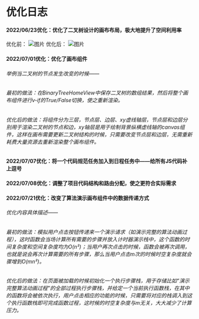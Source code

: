 # 优化日志

#### 2022/06/23优化：优化了二叉树设计的画布布局，极大地提升了空间利用率
优化前：
![图片](https://user-images.githubusercontent.com/65166118/175334600-2bb435b7-97ec-47c8-8144-074befdda8f6.png)
优化后：
![图片](https://user-images.githubusercontent.com/65166118/175334576-688fc79a-7b67-414b-9286-180286f16386.png)

#### 2022/07/01优化：优化了画布组件
###### 举例当二叉树的节点发生改变的时候——
###### 最初的做法：在BinaryTreeHomeView中保存二叉树的数组结果，然后将整个画布组件进行v-if的True/False切换，使之重新渲染。
###### 优化后的做法：将组件分为三层，节点层、边层、xy虚线轴层，节点层和边层分别用于渲染二叉树的节点和边，xy轴层是用于绘制背景纵横虚线轴的canvas组件，这样在画布需要更新二叉树结构的时候，只需要改变节点层和边层，无需重新耗费大量资源去重新渲染整个画布组件。

#### 2022/07/07优化：将一个代码规范任务加入到日程任务中——给所有JS代码补上逗号
#### 2022/07/08优化：调整了项目代码结构和路由分配，使之更符合实际需求
#### 2022/07/21优化：改变了算法演示画布组件中的数据传递方式
###### 优化内容具体描述——
###### 最初的做法：模拟用户点击按钮传递来一个演示请求（如演示完整的算法动画过程），这时函数会当场计算所有需要的步骤并放入计时器演示栈中，这个函数的时间复杂度和空间复杂度均为O(n²)；当用户再次点击的时候，函数会被再次调用，也就是说会再次计算需要的所有步骤，那么当用户点击m次的时候时空复杂度就会骤增到O(mn²)。
###### 优化后的做法：在页面被加载的时候初始化一个执行步骤栈，用于存储比如“演示完整算法动画过程”的全部过程执行步骤栈，并给定一个当前执行函数栈，在其中的函数将会被依次执行，用户点击相应的功能的时候，只需要将对应的栈调入到这个执行函数栈即可完成函数过程，这时候的时空复杂度与m无关，大大减少了计算压力。
